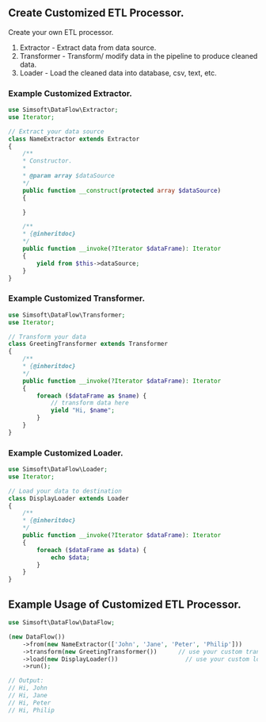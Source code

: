 ## Create Customized ETL Processor.

Create your own ETL processor.

1) Extractor - Extract data from data source.
2) Transformer - Transform/ modify data in the pipeline to produce cleaned data.
3) Loader - Load the cleaned data into database, csv, text, etc.

### Example Customized Extractor.

```php
use Simsoft\DataFlow\Extractor;
use Iterator;

// Extract your data source
class NameExtractor extends Extractor
{
    /**
    * Constructor.
    *
    * @param array $dataSource
    */
    public function __construct(protected array $dataSource)
    {

    }

    /**
    * {@inheritdoc}
    */
    public function __invoke(?Iterator $dataFrame): Iterator
    {
        yield from $this->dataSource;
    }
}
```

### Example Customized Transformer.

```php
use Simsoft\DataFlow\Transformer;
use Iterator;

// Transform your data
class GreetingTransformer extends Transformer
{
    /**
    * {@inheritdoc}
    */
    public function __invoke(?Iterator $dataFrame): Iterator
    {
        foreach ($dataFrame as $name) {
            // transform data here
            yield "Hi, $name";
        }
    }
}
```

### Example Customized Loader.

```php
use Simsoft\DataFlow\Loader;
use Iterator;

// Load your data to destination
class DisplayLoader extends Loader
{
    /**
    * {@inheritdoc}
    */
    public function __invoke(?Iterator $dataFrame): Iterator
    {
        foreach ($dataFrame as $data) {
            echo $data;
        }
    }
}
```

## Example Usage of Customized ETL Processor.

```php
use Simsoft\DataFlow\DataFlow;

(new DataFlow())
    ->from(new NameExtractor(['John', 'Jane', 'Peter', 'Philip']))            // use your custom extractor.
    ->transform(new GreetingTransformer())      // use your custom transformer.
    ->load(new DisplayLoader())                   // use your custom loader.
    ->run();

// Output:
// Hi, John
// Hi, Jane
// Hi, Peter
// Hi, Philip
```
